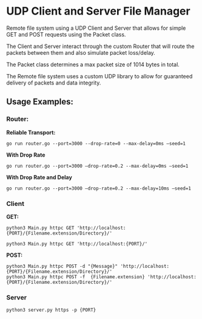 # UDP Client and Server File Manager

   Remote file system using a UDP Client and Server that allows for simple GET and POST requests using the Packet class.

   The Client and Server interact through the custom Router that will route the packets between them and also simulate packet loss/delay.

   The Packet class determines a max packet size of 1014 bytes in total. 
    
   The Remote file system uses a custom UDP library to allow for guaranteed delivery of packets and data integrity. 
    
## Usage Examples:

### Router:

**Reliable Transport:**

    go run router.go --port=3000 --drop-rate=0 --max-delay=0ms –seed=1

**With Drop Rate**

    go run router.go --port=3000 –drop-rate=0.2 --max-delay=0ms –seed=1

**With Drop Rate and Delay**

    go run router.go --port=3000 –drop-rate=0.2 --max-delay=10ms –seed=1


### Client

**GET:**

    python3 Main.py httpc GET 'http://localhost:{PORT}/{Filename.extension/Directory}/'

    python3 Main.py httpc GET 'http://localhost:{PORT}/'

  

**POST:**

    python3 Main.py httpc POST -d "{Message}" 'http://localhost:{PORT}/{Filename.extension/Directory}/'
    python3 Main.py httpc POST -f  {Filename.extension} 'http://localhost:{PORT}/{Filename.extension/Directory}/'

### Server
    python3 server.py https -p {PORT}

